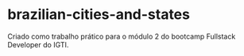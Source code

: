 # brazilian-cities-and-states

Criado como trabalho prático para o módulo 2 do bootcamp Fullstack Developer do IGTI.
